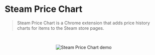 # Steam Price Chart

> Steam Price Chart is a Chrome extension that adds price history charts for items to the Steam store pages.

<br>
<p align="center">
  <img src="./demo/demo.gif" alt="Steam Price Chart demo" />
</p>
<br>
